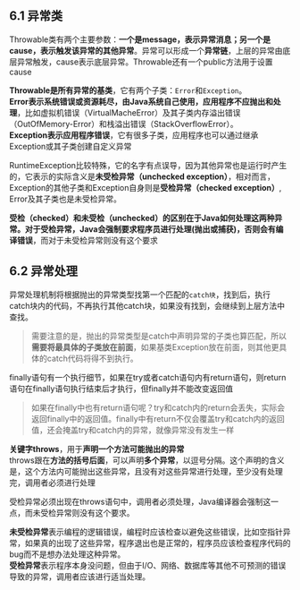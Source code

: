 ## 6.1 异常类

Throwable类有两个主要参数：**一个是message，表示异常消息；另一个是cause，表示触发该异常的其他异常**。异常可以形成一个**异常链**，上层的异常由底层异常触发，cause表示底层异常。Throwable还有一个public方法用于设置cause

**Throwable是所有异常的基类**，它有两个子类：`Error`和`Exception`。  
**Error表示系统错误或资源耗尽，由Java系统自己使用，应用程序不应抛出和处理**，比如虚拟机错误（VirtualMacheError）及其子类内存溢出错误（OutOfMemory-Error）和栈溢出错误（StackOverflowError）。  
**Exception表示应用程序错误**，它有很多子类，应用程序也可以通过继承Exception或其子类创建自定义异常

RuntimeException比较特殊，它的名字有点误导，因为其他异常也是运行时产生的，它表示的实际含义是**未受检异常（unchecked exception）**，相对而言，Exception的其他子类和Exception自身则是**受检异常（checked exception）**, Error及其子类也是未受检异常。

**受检（checked）和未受检（unchecked）**的区别在于Java如何处理这两种异常。对于**受检异常，Java会强制要求程序员进行处理(抛出或捕获)，否则会有编译错误**，而对于未受检异常则没有这个要求

## 6.2 异常处理

异常处理机制将根据抛出的异常类型找第一个匹配的`catch块`，找到后，执行catch块内的代码，不再执行其他catch块，如果没有找到，会继续到上层方法中查找。

> 需要注意的是，抛出的异常类型是catch中声明异常的子类也算匹配，所以**需要将最具体的子类放在前面**，如果基类Exception放在前面，则其他更具体的catch代码将得不到执行。

finally语句有一个执行细节，如果在try或者catch语句内有return语句，则return语句在finally语句执行结束后才执行，但finally并不能改变返回值

>  如果在finally中也有return语句呢？try和catch内的return会丢失，实际会返回finally中的返回值。finally中有return不仅会覆盖try和catch内的返回值，还会掩盖try和catch内的异常，就像异常没有发生一样

**关键字throws**，用于**声明一个方法可能抛出的异常**   
throws跟在**方法的括号后面**，可以声明**多个异常**，以逗号分隔。这个声明的含义是，这个方法内可能抛出这些异常，且没有对这些异常进行处理，至少没有处理完，调用者必须进行处理

受检异常必须出现在throws语句中，调用者必须处理，Java编译器会强制这一点，而未受检异常则没有这个要求。

**未受检异常**表示编程的逻辑错误，编程时应该检查以避免这些错误，比如空指针异常，如果真的出现了这些异常，程序退出也是正常的，程序员应该检查程序代码的bug而不是想办法处理这种异常。   
**受检异常**表示程序本身没问题，但由于I/O、网络、数据库等其他不可预测的错误导致的异常，调用者应该进行适当处理。

